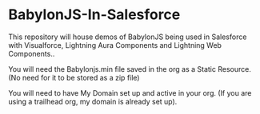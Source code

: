 # BabylonJS-In-Salesforce
This repository will house demos of BabylonJS being used in Salesforce with Visualforce, Lightning Aura Components and Lightning Web Components..

You will need the Babylonjs.min file saved in the org as a Static Resource. (No need for it to be stored as a zip file)

You will need to have My Domain set up and active in your org. (If you are using a trailhead org, my domain is already set up).
